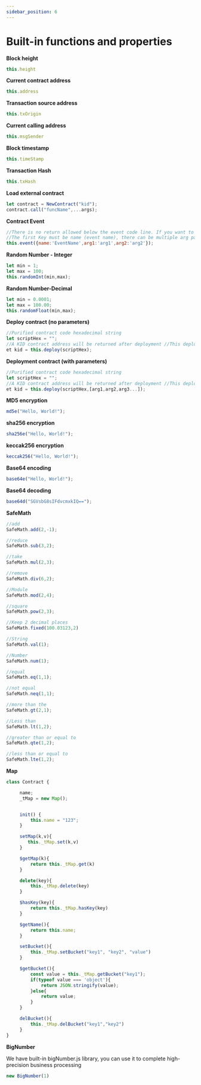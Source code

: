 ```yaml
---
sidebar_position: 6
---
```


# Built-in functions and properties


**Block height**
```javascript
this.height
```

**Current contract address**
```javascript
this.address
```

**Transaction source address**
```javascript
this.txOrigin
```

**Current calling address**
```javascript
this.msgSender
```

**Block timestamp**
```javascript
this.timeStamp
```

**Transaction Hash**
```javascript
this.txHash
```


**Load external contract**
```javascript
let contract = NewContract("kid");
contract.call("funcName",...args);
```

**Contract Event**
```javascript
//There is no return allowed below the event code line. If you want to return other data after the event, you need to define another function to record the event.
//The first Key must be name (event name), there can be multiple arg parameters
this.event({name:'EventName',arg1:'arg1',arg2:'arg2'});
```

**Random Number - Integer**
```javascript
let min = 1;
let max = 100;
this.randomInt(min,max);
```

**Random Number-Decimal**
```javascript
let min = 0.0001;
let max = 100.00;
this.randomFloat(min,max);
```

**Deploy contract (no parameters)**
```javascript
//Purified contract code hexadecimal string
let scriptHex = "";
//A KID contract address will be returned after deployment //This deployment method cannot be used in the init function
et kid = this.deploy(scriptHex);
```

**Deployment contract (with parameters)**
```javascript
//Purified contract code hexadecimal string
let scriptHex = "";
//A KID contract address will be returned after deployment //This deployment method cannot be used in the init function
et kid = this.deploy(scriptHex,[arg1,arg2,arg3...]);
```

**MD5 encryption**
```javascript
md5e("Hello, World!");
```


**sha256 encryption**
```javascript
sha256e("Hello, World!");
```


**keccak256 encryption**
```javascript
keccak256("Hello, World!");
```


**Base64 encoding**
```javascript
base64e("Hello, World!");
```

**Base64 decoding**
```javascript
base64d("SGVsbG8sIFdvcmxkIQ==");
```

**SafeMath**
```javascript
//add
SafeMath.add(2,-1);

//reduce
SafeMath.sub(3,2);

//take
SafeMath.mul(2,3);

//remove
SafeMath.div(6,2);

//Module
SafeMath.mod(2,4);

//square
SafeMath.pow(2,3);

//Keep 2 decimal places
SafeMath.fixed(100.03123,2)

//String
SafeMath.val(1);

//Number
SafeMath.num(1);

//equal
SafeMath.eq(1,1);

//not equal
SafeMath.neq(1,1);

//more than the
SafeMath.gt(2,1);

//Less than
SafeMath.lt(1,2);

//greater than or equal to
SafeMath.qte(1,2);

//less than or equal to
SafeMath.lte(1,2);
```

**Map**
```javascript
class Contract {

     name;
     _tMap = new Map();


     init() {
         this.name = "123";
     }

     setMap(k,v){
        this._tMap.set(k,v)
     }

     $getMap(k){
         return this._tMap.get(k)
     }

     delete(key){
         this._tMap.delete(key)
     }

     $hasKey(key){
         return this._tMap.hasKey(key)
     }

     $getName(){
         return this.name;
     }

     setBucket(){
         this._tMap.setBucket("key1", "key2", "value")
     }

     $getBucket(){
         const value = this._tMap.getBucket("key1");
         if(typeof value === 'object'){
             return JSON.stringify(value);
         }else{
             return value;
         }
     }

     delBucket(){
         this._tMap.delBucket("key1","key2")
     }
}
```

**BigNumber**

We have built-in bigNumber.js library, you can use it to complete high-precision business processing

```javascript
new BigNumber(1)
```